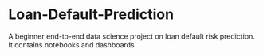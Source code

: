 # Loan-Default-Prediction
A beginner end-to-end data science project on loan default risk prediction. It contains notebooks and dashboards
